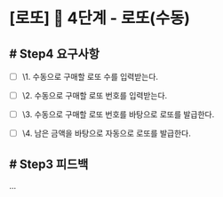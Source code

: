 # [로또] 🚀 4단계 - 로또(수동)


## # Step4 요구사항

- [ ] \1. 수동으로 구매할 로또 수를 입력받는다.
- [ ] \2. 수동으로 구매할 로또 번호를 입력받는다.
- [ ] \3. 수동으로 구매할 로또 번호를 바탕으로 로또를 발급한다.
- [ ] \4. 남은 금액을 바탕으로 자동으로 로또를 발급한다.


## # Step3 피드백

...

